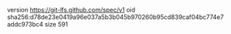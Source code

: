 version https://git-lfs.github.com/spec/v1
oid sha256:d78de23e0419a96e037a5b3b045b970260b95cd839caf04bc774e7addc973bc4
size 591
